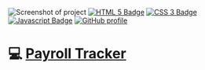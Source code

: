 ![Screenshot of project](assets/images/Screenshot%202024-03-11%20at%209.56.35 PM.png)
[![HTML 5 Badge](https://img.shields.io/badge/HTML-E34F26?logo=html5&logoColor=fff&style=for-the-badge)]() [![CSS 3 Badge](https://img.shields.io/badge/CSS-1572B6?logo=css3&logoColor=fff&style=for-the-badge)]() [![Javascript Badge](https://img.shields.io/badge/JavaScript-F7DF1E?logo=javascript&logoColor=000&style=for-the-badge)]() [![GitHub profile](https://img.shields.io/badge/GitHub-181717?logo=GitHub&logoColor=fff&style=for-the-badge)](https://github.com/domdecap) 
# 💻 [Payroll Tracker](https://domdecap.github.io/payroll-tracker/)
